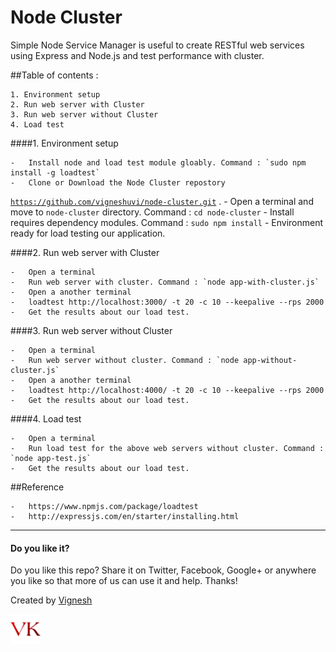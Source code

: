 # Node Cluster

Simple Node Service Manager is useful to create RESTful web services using Express and Node.js and test performance with cluster.

##Table of contents :

    1. Environment setup
    2. Run web server with Cluster 
    3. Run web server without Cluster
    4. Load test


####1. Environment setup

    -   Install node and load test module gloably. Command : `sudo npm install -g loadtest`
    -   Clone or Download the Node Cluster repostory    
[`https://github.com/vigneshuvi/node-cluster.git`](https://github.com/vigneshuvi/node-cluster.git) .
    -   Open a terminal and move to `node-cluster` directory. Command : `cd node-cluster`
    -   Install requires dependency modules. Command : `sudo npm install`
    -   Environment ready for load testing our application.


####2. Run web server with Cluster
    
    -   Open a terminal 
    -   Run web server with cluster. Command : `node app-with-cluster.js`
    -   Open a another terminal
    -   loadtest http://localhost:3000/ -t 20 -c 10 --keepalive --rps 2000
    -   Get the results about our load test.


####3. Run web server without Cluster
    
    -   Open a terminal 
    -   Run web server without cluster. Command : `node app-without-cluster.js`
    -   Open a another terminal
    -   loadtest http://localhost:4000/ -t 20 -c 10 --keepalive --rps 2000
    -   Get the results about our load test.


####4. Load test
    
    -   Open a terminal 
    -   Run load test for the above web servers without cluster. Command : `node app-test.js`
    -   Get the results about our load test.

##Reference

    -   https://www.npmjs.com/package/loadtest
    -   http://expressjs.com/en/starter/installing.html

___

#### Do you like it?

Do you like this repo? Share it on Twitter, Facebook, Google+ or anywhere you like so that more of us can use it and help. Thanks!

Created by [Vignesh](http://vigneshuvi.github.io/) 

![alt text][logo]

[logo]: https://github.com/vigneshuvi/vigneshuvi.github.io/blob/master/favicon.ico/android-icon-48x48.png
